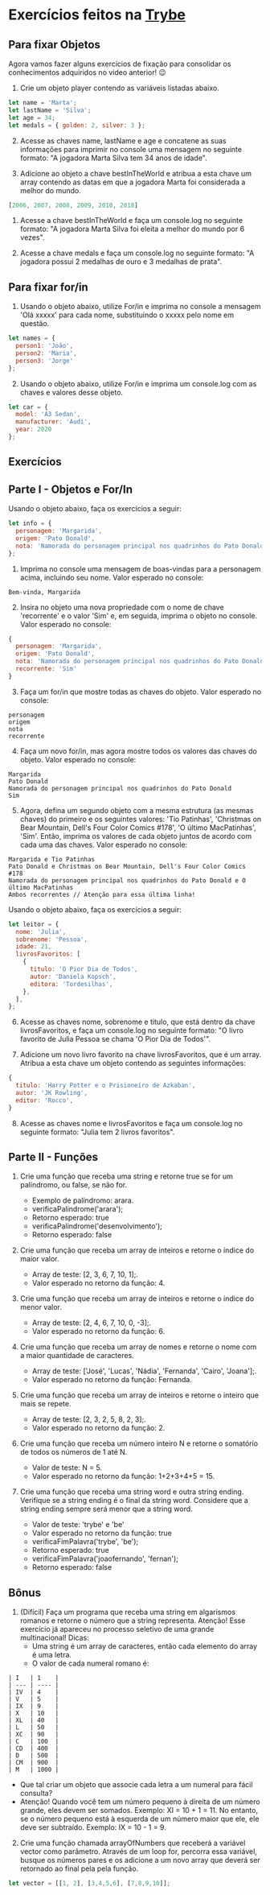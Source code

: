 # Exercícios feitos na [Trybe](https://www.betrybe.com/)

## Para fixar Objetos

Agora vamos fazer alguns exercícios de fixação para consolidar os conhecimentos adquiridos no video anterior! 😉

1. Crie um objeto player contendo as variáveis listadas abaixo.
```javascript
let name = 'Marta';
let lastName = 'Silva';
let age = 34;
let medals = { golden: 2, silver: 3 };
```
2. Acesse as chaves name, lastName e age e concatene as suas informações para imprimir no console uma mensagem no seguinte formato: "A jogadora Marta Silva tem 34 anos de idade".

3. Adicione ao objeto a chave bestInTheWorld e atribua a esta chave um array contendo as datas em que a jogadora Marta foi considerada a melhor do mundo.
```javascript
[2006, 2007, 2008, 2009, 2010, 2018]
```

1. Acesse a chave bestInTheWorld e faça um console.log no seguinte formato: "A jogadora Marta Silva foi eleita a melhor do mundo por 6 vezes".

2. Acesse a chave medals e faça um console.log no seguinte formato: "A jogadora possui 2 medalhas de ouro e 3 medalhas de prata".

## Para fixar for/in

1. Usando o objeto abaixo, utilize For/in e imprima no console a mensagem 'Olá xxxxx' para cada nome, substituindo o xxxxx pelo nome em questão.
```javascript
let names = {
  person1: 'João',
  person2: 'Maria',
  person3: 'Jorge' 
};
```

2. Usando o objeto abaixo, utilize For/in e imprima um console.log com as chaves e valores desse objeto.
```javascript
let car = {
  model: 'A3 Sedan',
  manufacturer: 'Audi',
  year: 2020
};
```

## Exercícios
## Parte I - Objetos e For/In

Usando o objeto abaixo, faça os exercícios a seguir:
```javascript
let info = {
  personagem: 'Margarida',
  origem: 'Pato Donald',
  nota: 'Namorada do personagem principal nos quadrinhos do Pato Donald',
};
```

1. Imprima no console uma mensagem de boas-vindas para a personagem acima, incluindo seu nome. Valor esperado no console:
```
Bem-vinda, Margarida
```

2. Insira no objeto uma nova propriedade com o nome de chave 'recorrente' e o valor 'Sim' e, em seguida, imprima o objeto no console. Valor esperado no console:
```javascript
{
  personagem: 'Margarida',
  origem: 'Pato Donald',
  nota: 'Namorada do personagem principal nos quadrinhos do Pato Donald',
  recorrente: 'Sim'
}
```

3. Faça um for/in que mostre todas as chaves do objeto. Valor esperado no console:
```
personagem
origem
nota
recorrente
```

4. Faça um novo for/in, mas agora mostre todos os valores das chaves do objeto. Valor esperado no console:
```
Margarida
Pato Donald
Namorada do personagem principal nos quadrinhos do Pato Donald
Sim
```

5. Agora, defina um segundo objeto com a mesma estrutura (as mesmas chaves) do primeiro e os seguintes valores: 'Tio Patinhas', 'Christmas on Bear Mountain, Dell's Four Color Comics #178', 'O último MacPatinhas', 'Sim'. Então, imprima os valores de cada objeto juntos de acordo com cada uma das chaves. Valor esperado no console:
```
Margarida e Tio Patinhas
Pato Donald e Christmas on Bear Mountain, Dell's Four Color Comics #178
Namorada do personagem principal nos quadrinhos do Pato Donald e O último MacPatinhas
Ambos recorrentes // Atenção para essa última linha!
```

Usando o objeto abaixo, faça os exercícios a seguir:
```javascript
let leitor = {
  nome: 'Julia',
  sobrenome: 'Pessoa',
  idade: 21,
  livrosFavoritos: [
    {
      titulo: 'O Pior Dia de Todos',
      autor: 'Daniela Kopsch',
      editora: 'Tordesilhas',
    },
  ],
};
```

6. Acesse as chaves nome, sobrenome e titulo, que está dentro da chave livrosFavoritos, e faça um console.log no seguinte formato: "O livro favorito de Julia Pessoa se chama 'O Pior Dia de Todos'".

7. Adicione um novo livro favorito na chave livrosFavoritos, que é um array. Atribua a esta chave um objeto contendo as seguintes informações:
```javascript
{
  titulo: 'Harry Potter e o Prisioneiro de Azkaban',
  autor: 'JK Rowling',
  editor: 'Rocco',
}
```

8. Acesse as chaves nome e livrosFavoritos e faça um console.log no seguinte formato: "Julia tem 2 livros favoritos".


## Parte II - Funções

1. Crie uma função que receba uma string e retorne true se for um palíndromo, ou false, se não for.
   * Exemplo de palíndromo: arara.
   * verificaPalindrome('arara');
   * Retorno esperado: true
   * verificaPalindrome('desenvolvimento');
   * Retorno esperado: false

2. Crie uma função que receba um array de inteiros e retorne o índice do maior valor.
   * Array de teste: [2, 3, 6, 7, 10, 1];.
   * Valor esperado no retorno da função: 4.

3. Crie uma função que receba um array de inteiros e retorne o índice do menor valor.
   * Array de teste: [2, 4, 6, 7, 10, 0, -3];.
   * Valor esperado no retorno da função: 6.

4. Crie uma função que receba um array de nomes e retorne o nome com a maior quantidade de caracteres.
   * Array de teste: ['José', 'Lucas', 'Nádia', 'Fernanda', 'Cairo', 'Joana'];.
   * Valor esperado no retorno da função: Fernanda.

5. Crie uma função que receba um array de inteiros e retorne o inteiro que mais se repete.
   * Array de teste: [2, 3, 2, 5, 8, 2, 3];.
   * Valor esperado no retorno da função: 2.

6. Crie uma função que receba um número inteiro N e retorne o somatório de todos os números de 1 até N.
   * Valor de teste: N = 5.
   * Valor esperado no retorno da função: 1+2+3+4+5 = 15.

7. Crie uma função que receba uma string word e outra string ending. Verifique se a string ending é o final da string word. Considere que a string ending sempre será menor que a string word.
   * Valor de teste: 'trybe' e 'be'
   * Valor esperado no retorno da função: true
   * verificaFimPalavra('trybe', 'be');
   * Retorno esperado: true
   * verificaFimPalavra('joaofernando', 'fernan');
   * Retorno esperado: false

## Bônus

1. (Difícil) Faça um programa que receba uma string em algarismos romanos e retorne o número que a string representa.
Atenção! Esse exercício já apareceu no processo seletivo de uma grande multinacional!
Dicas:
   * Uma string é um array de caracteres, então cada elemento do array é uma letra.
   * O valor de cada numeral romano é:

```
| I   | 1    |
| --- | ---- |
| IV  | 4    |
| V   | 5    |
| IX  | 9    |
| X   | 10   |
| XL  | 40   |
| L   | 50   |
| XC  | 90   |
| C   | 100  |
| CD  | 400  |
| D   | 500  |
| CM  | 900  |
| M   | 1000 |
```
   * Que tal criar um objeto que associe cada letra a um numeral para fácil consulta?
   * Atenção! Quando você tem um número pequeno à direita de um número grande, eles devem ser somados. Exemplo: XI = 10 + 1 = 11. No entanto, se o número pequeno está à esquerda de um número maior que ele, ele deve ser subtraído. Exemplo: IX = 10 - 1 = 9.

2. Crie uma função chamada arrayOfNumbers que receberá a variável vector como parâmetro. Através de um loop for, percorra essa variável, busque os números pares e os adicione a um novo array que deverá ser retornado ao final pela pela função.
```javascript
let vector = [[1, 2], [3,4,5,6], [7,8,9,10]];
```
